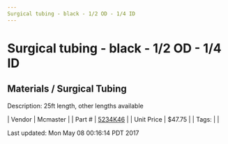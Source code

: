 ```yaml
---
Surgical tubing - black - 1/2 OD - 1/4 ID
---
```

# Surgical tubing - black - 1/2 OD - 1/4 ID
## Materials / Surgical Tubing
Description: 	25ft length, other lengths available 

| Vendor | Mcmaster | 
| Part # | [5234K46](https://www.mcmaster.com/#5234K46) | 
| Unit Price | $47.75 | 
| Tags: |  | 

Last updated: Mon May 08 00:16:14 PDT 2017